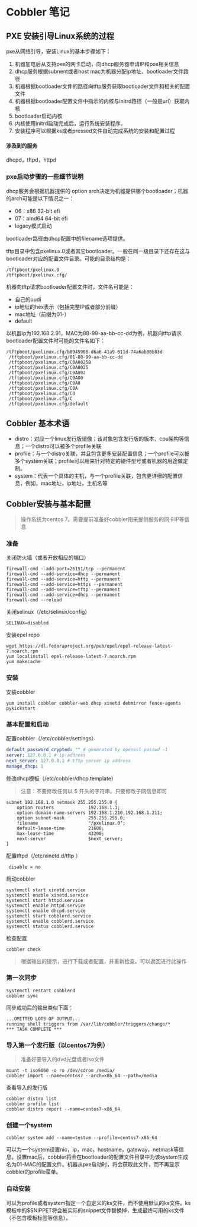# Cobbler 笔记

## PXE 安装引导Linux系统的过程

pxe从网络引导，安装Linux的基本步骤如下：

1. 机器加电后从支持pxe的网卡启动，向dhcp服务器申请IP和pxe相关信息
2. dhcp服务根据subnent或者host mac为机器分配ip地址、bootloader文件路径
3. 机器根据bootloader文件的路径向tftp服务获取bootloader文件和相关的配置文件
4. 机器根据bootloader配置文件中指示的内核与initrd路径（一般是url）获取内核
5. bootloader启动内核
6. 内核使用initrd启动完成后，运行系统安装程序。
7. 安装程序可以根据ks或者pressed文件自动完成系统的安装和配置过程

#### 涉及到的服务

dhcpd，tftpd，httpd

### pxe启动步骤的一些细节说明

dhcp服务会根据机器提供的 option arch决定为机器提供哪个bootloader；机器的arch可能是以下情况之一：

- 06：x86 32-bit efi
- 07：amd64 64-bit efi
- legacy模式启动

bootloader路径由dhcp配置中的filename选项提供。

tftp目录中包含pxelinux.0或者其它bootloader。一般在同一级目录下还存在这与bootloader对应的配置文件目录。可能的目录结构是：

```shell
/tftpboot/pxelinux.0
/tftpboot/pxelinux.cfg/
```

机器向tftp请求bootloader配置文件时，文件名可能是：

- 自己的uudi
- ip地址的hex表示（包括完整IP或者部分前缀）
- mac地址（前缀为01-）
- default

以机器ip为192.168.2.91，MAC为88-99-aa-bb-cc-dd为例，机器向tftp请求bootloader配置文件时可能的文件名如下：

```shell
/tftpboot/pxelinux.cfg/b8945908-d6a6-41a9-611d-74a6ab80b83d
 /tftpboot/pxelinux.cfg/01-88-99-aa-bb-cc-dd
 /tftpboot/pxelinux.cfg/C0A8025B
 /tftpboot/pxelinux.cfg/C0A8025
 /tftpboot/pxelinux.cfg/C0A802
 /tftpboot/pxelinux.cfg/C0A80
 /tftpboot/pxelinux.cfg/C0A8
 /tftpboot/pxelinux.cfg/C0A
 /tftpboot/pxelinux.cfg/C0
 /tftpboot/pxelinux.cfg/C
 /tftpboot/pxelinux.cfg/default
```

## Cobbler 基本术语

- distro：对应一个linux发行版镜像；该对象包含发行版的版本，cpu架构等信息；一个distro可以被多个profile关联
- profile：与一个distro关联，并且包含更多安装配置信息；一个profile可以被多个system关联；profile可以用来针对特定的硬件型号或者机器的用途做定制。
- system：代表一个具体的主机，与一个profile关联，包含更详细的配置信息，例如，mac地址，ip地址，主机名等

## Cobbler安装与基本配置

> 操作系统为centos 7。需要提前准备好cobbler用来提供服务的网卡IP等信息

### 准备

关闭防火墙（或者开放相应的端口）

```shell
firewall-cmd --add-port=25151/tcp --permanent 
firewall-cmd --add-service=dhcp --permanent 
firewall-cmd --add-service=http --permanent 
firewall-cmd --add-service=https --permanent 
firewall-cmd --add-service=tftp --permanent 
firewall-cmd --add-service=dhcp --permanent
firewall-cmd --reload
```

关闭selinux（/etc/selinux/config）

```shell
SELINUX=disabled
```

安装epel repo

```shell
wget https://dl.fedoraproject.org/pub/epel/epel-release-latest-7.noarch.rpm
yum localinstall epel-release-latest-7.noarch.rpm 
yum makecache 
```

### 安装

安装cobbler

```shell
yum install cobbler cobbler-web dhcp xinetd debmirror fence-agents pykickstart
```

### 基本配置和启动

配置cobbler（/etc/cobbler/settings）

```yaml
default_password_crypted: "" # generated by openssl passwd -1
server: 127.0.0.1 # ip address
next_server: 127.0.0.1 # tftp server ip address
manage_dhcp: 1
```

修改dhcp模板（/etc/cobbler/dhcp.template）

> 注意：不要修改任何以 $ 开头的字符串。只要修改子网信息即可

```nginx
subnet 192.168.1.0 netmask 255.255.255.0 {
    option routers             192.168.1.1;
    option domain-name-servers 192.168.1.210,192.168.1.211;
    option subnet-mask         255.255.255.0;
    filename                   "/pxelinux.0";
    default-lease-time         21600;
    max-lease-time             43200;
    next-server                $next_server;
}
```

配置tftpd（/etc/xinetd.d/tftp ）

```nginx
 disable = no
```

启动cobbler

```shell
systemctl start xinetd.service
systemctl enable xinetd.service
systemctl start httpd.service
systemctl enable httpd.service
systemctl enable dhcpd.service
systemctl start cobblerd.service
systemctl enable cobblerd.service
systemctl status cobblerd.service
```

检查配置

```shell
cobbler check
```

> 根据输出的提示，进行下载或者配置，并重新检查。可以返回进行此操作

### 第一次同步

```shell
systemctl restart cobblerd
cobbler sync
```

同步成功后的输出类似下面：

```shell
...OMITTED LOTS OF OUTPUT...
running shell triggers from /var/lib/cobbler/triggers/change/*
*** TASK COMPLETE ***
```

### 导入第一个发行版（以centos7为例）

> 准备好要导入的dvd光盘或者iso文件

```shell
mount -t iso9660 -o ro /dev/cdrom /media/
cobbler import --name=centos7 --arch=x86_64 --path=/media
```

查看导入的发行版

```shell
cobbler distro list
cobbler profile list
cobbler distro report --name=centos7-x86_64
```

### 创建一个system

```shell
cobbler system add --name=testvm --profile=centos7-x86_64
```

可以为一个system设置nic，ip，mac，hostname，gateway，netmask等信息。设置mac后，cobbler将会在bootloader的配置文件目录中为该system生成名为01-MAC的配置文件。机器从pxe启动时，将会获取此文件，而不再显示cobbler的profile菜单。

### 自动安装

可以为profile或者system指定一个自定义的ks文件，而不使用默认的ks文件。ks模板中的$SNIPPET将会被实际的snippet文件替换掉，生成最终可用的ks文件（不包含模板标签等信息）。